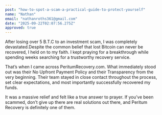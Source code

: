 ```yaml
---
post: "how-to-spot-a-scam-a-practical-guide-to-protect-yourself"
name: "Nathan"
email: "nathanroths361@gmail.com"
date: "2025-09-22T02:07:56.275Z"
approved: true
---
```


After losing over 5 B.T.C to an investment scam, I was completely devastated.Despite the common belief that lost Bitcoin can never be recovered, I held on to my faith. I kept praying for a breakthrough while spending weeks searching for a trustworthy recovery service.

That’s when I came across PeritumRecovery.com. What immediately stood out was their No Upfront Payment Policy and their Transparency from the very beginning. Their team stayed in close contact throughout the process, set clear expectations, and most importantly successfully recovered my funds.

It was a massive relief and felt like a true answer to prayer.
If you’ve been scammed, don’t give up there are real solutions out there, and Peritum Recovery is definitely one of them.

